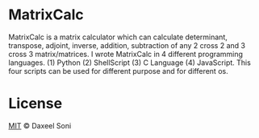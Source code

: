 MatrixCalc
==========
MatrixCalc is a matrix calculator which can calculate determinant, transpose, adjoint, inverse, addition, subtraction of any 2 cross 2 and 3 cross 3 matrix/matrices. I wrote MatrixCalc in 4 different programming languages. (1) Python (2) ShellScript (3) C Language (4) JavaScript. This four scripts can be used for different purpose and for different os.

License
=======
<a href="http://opensource.org/licenses/MIT" target="_blank">MIT</a> © Daxeel Soni
